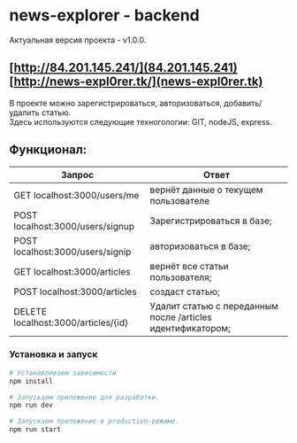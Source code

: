 # news-explorer - backend
Актуальная версия проекта - v1.0.0.  
## [http://84.201.145.241/](84.201.145.241) [http://news-expl0rer.tk/](news-expl0rer.tk)

В проекте можно зарегистрироваться, авторизоваться, добавить/удалить статью.  
Здесь используются следующие техногологии: GIT, nodeJS, express.

## Функционал:
| Запрос                            | Ответ                         |
| -------------                     |-------------                |
| GET localhost:3000/users/me          | вернёт данные о текущем пользователе |
| POST localhost:3000/users/signup   | Зарегистрироваться в базе;|
| POST localhost:3000/users/signip   | авторизоваться в базе;|
| GET localhost:3000/articles          | вернёт все статьи пользователя; |
| POST localhost:3000/articles          | создаст статью; |
| DELETE localhost:3000/articles/{id}         | Удалит статью с переданным после /articles идентификатором;|

### Установка и запуск

```bash
# Устанавливаем зависимости
npm install

# Запускаем приложение для разработки.
npm run dev

# Запускаем приложение в production-режиме.
npm run start
```
